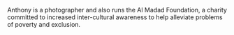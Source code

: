 Anthony is a photographer and also runs the Al Madad Foundation, a charity committed to increased inter-cultural awareness to help alleviate problems of poverty and exclusion.
